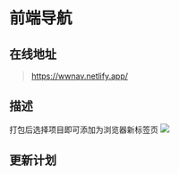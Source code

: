 # 前端导航

## 在线地址
> https://wwnav.netlify.app/


## 描述

打包后选择项目即可添加为浏览器新标签页
![](https://tva1.sinaimg.cn/large/008vxvgGgy1h8o4pf448xj31e00u0jwl.jpg)


## 更新计划

